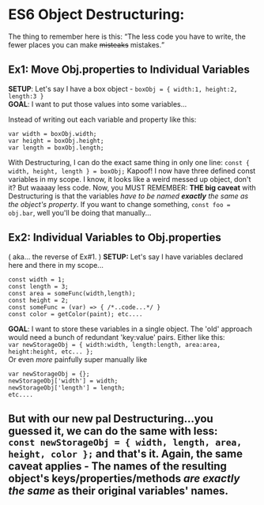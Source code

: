 # ES6 Object Destructuring:
The thing to remember here is this: 
<q>The less code you have to write, the fewer places you can make <s>misteaks</s> mistakes.</q>

## Ex1: Move Obj.properties to Individual Variables
**SETUP**: Let's say I have a box object - `boxObj = { width:1, height:2, length:3 }`   
**GOAL**: I want to put those values into some variables... 

Instead of writing out each variable and property like this:
```
var width = boxObj.width;
var height = boxObj.height;
var length = boxObj.length;
```

With Destructuring, I can do the exact same thing in only one line:
`const { width, height, length } = boxObj;` 
Kapoof! I now have three defined const variables in my scope. I know, it looks like a weird messed up object, don't it? But waaaay less code.
Now, you MUST REMEMBER: **THE big caveat** with Destructuring is that the variables _have to be named **exactly** the same as the object's property_. If you want to change something, `const foo = obj.bar`, well you'll be doing that manually...

## Ex2: Individual Variables to Obj.properties
( aka... the reverse of Ex#1. )
**SETUP:**  Let's say I have variables declared here and there in my scope... 
```
const width = 1;
const length = 3;
const area = someFunc(width,length);
const height = 2;
const someFunc = (var) => { /*..code...*/ }
const color = getColor(paint); etc....
```
**GOAL**: I want to store these variables in a single object.
The 'old' approach would need a bunch of redundant 'key:value' pairs.
Either like this:    
 `var newStorageObj = { width:width, length:length, area:area, height:height, etc... };`    
Or even _more_ painfully super manually like
```
var newStorageObj = {};
newStorageObj['width'] = width;
newStorageObj['length'] = length;
etc....
```

But with our new pal Destructuring...you guessed it, we can do the same with less:   
`const newStorageObj = { width, length, area, height, color };` and that's it.
Again, the same caveat applies - The names of the resulting object's keys/properties/methods _are exactly the same_ as their original variables' names.
---

